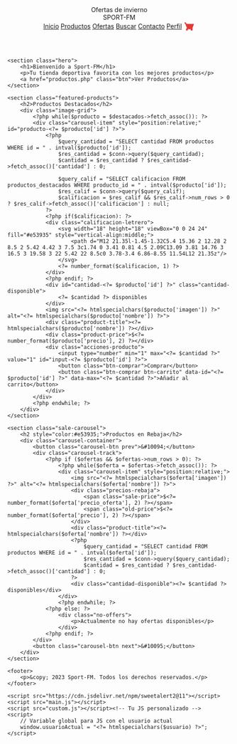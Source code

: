 <!DOCTYPE html>
<html lang="es">
<head>
    <meta charset="UTF-8">
    <meta name="viewport" content="width=device-width, initial-scale=1.0">
    <title>Inicio - Sport-FM</title>
    <link rel="stylesheet" href="styles.css">
    <link rel="stylesheet" href="custom.css"><!-- Tu CSS personalizado -->
    <link rel="stylesheet" href="https://cdn.jsdelivr.net/npm/sweetalert2@11/dist/sweetalert2.min.css">
</head>
<body>
    <header>
        <div class="anuncio-barra">
            Ofertas de invierno
        </div>
        <nav>
            <div class="logo">SPORT-FM</div>
            <div class="nav-links">
                <a href="#" class="active">Inicio</a>
                <a href="productos.php">Productos</a>
                <a href="ofertas.php">Ofertas</a>
                <a href="#" id="buscar-btn">Buscar</a>
                <a href="#">Contacto</a>
                <a href="#" id="perfil-link" class="perfil-link">Perfil</a>
                <a href="carrito.php" class="cart-icon" title="Carrito">
                    <!-- Icono carrito SVG color rojo -->
                    <svg width="26" height="26" viewBox="0 0 24 24" fill="none" style="vertical-align:middle;">
                        <path d="M7 20c1.104 0 2-.896 2-2s-.896-2-2-2-2 .896-2 2 .896 2 2 2zm10 0c1.104 0 2-.896 2-2s-.896-2-2-2-2 .896-2 2-.896 2 2 2zM7.334 16h9.359c.828 0 1.554-.522 1.841-1.303l3.09-7.787A1 1 0 0 0 20.7 6H6.215l-.94-2.36A1 1 0 0 0 4.333 3H2v2h1.333l3.6 9.06-1.35 2.44C5.21 16.37 5.97 17 6.834 17h12v-2h-11.5l.5-1z" fill="#e53935"/>
                    </svg>
                </a>
            </div>
        </nav>
    </header>

    <section class="hero">
        <h1>Bienvenido a Sport-FM</h1>
        <p>Tu tienda deportiva favorita con los mejores productos</p>
        <a href="productos.php" class="btn">Ver Productos</a>
    </section>

    <section class="featured-products">
        <h2>Productos Destacados</h2>
        <div class="image-grid">
            <?php while($producto = $destacados->fetch_assoc()): ?>
            <div class="carousel-item" style="position:relative;" id="producto-<?= $producto['id'] ?>">
                <?php
                    $query_cantidad = "SELECT cantidad FROM productos WHERE id = " . intval($producto['id']);
                    $res_cantidad = $conn->query($query_cantidad);
                    $cantidad = $res_cantidad ? $res_cantidad->fetch_assoc()['cantidad'] : 0;

                    $query_calif = "SELECT calificacion FROM productos_destacados WHERE producto_id = " . intval($producto['id']);
                    $res_calif = $conn->query($query_calif);
                    $calificacion = $res_calif && $res_calif->num_rows > 0 ? $res_calif->fetch_assoc()['calificacion'] : null;
                ?>
                <?php if($calificacion): ?>
                <div class="calificacion-letrero">
                    <svg width="18" height="18" viewBox="0 0 24 24" fill="#e53935" style="vertical-align:middle;">
                        <path d="M12 21.35l-1.45-1.32C5.4 15.36 2 12.28 2 8.5 2 5.42 4.42 3 7.5 3c1.74 0 3.41 0.81 4.5 2.09C13.09 3.81 14.76 3 16.5 3 19.58 3 22 5.42 22 8.5c0 3.78-3.4 6.86-8.55 11.54L12 21.35z"/>
                    </svg>
                    <?= number_format($calificacion, 1) ?>
                </div>
                <?php endif; ?>
                <div id="cantidad-<?= $producto['id'] ?>" class="cantidad-disponible">
                    <?= $cantidad ?> disponibles
                </div>
                <img src="<?= htmlspecialchars($producto['imagen']) ?>" alt="<?= htmlspecialchars($producto['nombre']) ?>">
                <div class="product-title"><?= htmlspecialchars($producto['nombre']) ?></div>
                <div class="product-price">$<?= number_format($producto['precio'], 2) ?></div>
                <div class="acciones-producto">
                    <input type="number" min="1" max="<?= $cantidad ?>" value="1" id="input-<?= $producto['id'] ?>">
                    <button class="btn-comprar">Comprar</button>
                    <button class="btn-comprar btn-carrito" data-id="<?= $producto['id'] ?>" data-max="<?= $cantidad ?>">Añadir al carrito</button>
                </div>
            </div>
            <?php endwhile; ?>
        </div>
    </section>

    <section class="sale-carousel">
        <h2 style="color:#e53935;">Productos en Rebaja</h2>
        <div class="carousel-container">
            <button class="carousel-btn prev">&#10094;</button>
            <div class="carousel-track">
                <?php if ($ofertas && $ofertas->num_rows > 0): ?>
                    <?php while($oferta = $ofertas->fetch_assoc()): ?>
                    <div class="carousel-item" style="position:relative;">
                        <img src="<?= htmlspecialchars($oferta['imagen']) ?>" alt="<?= htmlspecialchars($oferta['nombre']) ?>">
                        <div class="precios-rebaja">
                            <span class="sale-price">$<?= number_format($oferta['precio_oferta'], 2) ?></span>
                            <span class="old-price">$<?= number_format($oferta['precio'], 2) ?></span>
                        </div>
                        <div class="product-title"><?= htmlspecialchars($oferta['nombre']) ?></div>
                        <?php
                            $query_cantidad = "SELECT cantidad FROM productos WHERE id = " . intval($oferta['id']);
                            $res_cantidad = $conn->query($query_cantidad);
                            $cantidad = $res_cantidad ? $res_cantidad->fetch_assoc()['cantidad'] : 0;
                        ?>
                        <div class="cantidad-disponible"><?= $cantidad ?> disponibles</div>
                    </div>
                    <?php endwhile; ?>
                <?php else: ?>
                    <div class="no-offers">
                        <p>Actualmente no hay ofertas disponibles</p>
                    </div>
                <?php endif; ?>
            </div>
            <button class="carousel-btn next">&#10095;</button>
        </div>
    </section>

    <footer>
        <p>&copy; 2023 Sport-FM. Todos los derechos reservados.</p>
    </footer>

    <script src="https://cdn.jsdelivr.net/npm/sweetalert2@11"></script>
    <script src="main.js"></script>
    <script src="custom.js"></script><!-- Tu JS personalizado -->
    <script>
        // Variable global para JS con el usuario actual
        window.usuarioActual = "<?= htmlspecialchars($usuario) ?>";
    </script>
</body>
</html>
